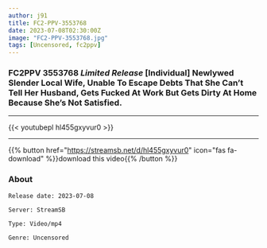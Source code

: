 ```yaml
---
author: j91
title: FC2-PPV-3553768
date: 2023-07-08T02:30:00Z
image: "FC2-PPV-3553768.jpg"
tags: [Uncensored, fc2ppv]
---
```


### FC2PPV 3553768 *Limited Release* [Individual] Newlywed Slender Local Wife, Unable To Escape Debts That She Can’t Tell Her Husband, Gets Fucked At Work But Gets Dirty At Home Because She’s Not Satisfied.
___

{{< youtubepl hl455gxyvur0 >}}
___

{{% button href="https://streamsb.net/d/hl455gxyvur0" icon="fas fa-download" %}}download this video{{% /button %}}
### About

`Release date: 2023-07-08`

`Server: StreamSB`

`Type: Video/mp4`

`Genre:	Uncensored`